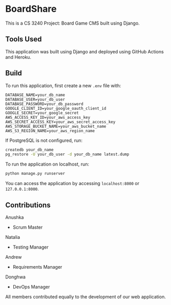 # BoardShare #
This is a CS 3240 Project: Board Game CMS built using Django. 

## Tools Used ##
This application was built using Django and deployed using GitHub Actions and Heroku. 

## Build ##
To run this application, first create a new `.env` file with:
```
DATABASE_NAME=your_db_name
DATABASE_USER=your_db_user
DATABASE_PASSWORD=your_db_password
GOOGLE_CLIENT_ID=your_google_oauth_client_id
GOOGLE_SECRET=your_google_secret
AWS_ACCESS_KEY_ID=your_aws_access_key
AWS_SECRET_ACCESS_KEY=your_aws_secret_access_key
AWS_STORAGE_BUCKET_NAME=your_aws_bucket_name
AWS_S3_REGION_NAME=your_aws_region_name
```

If PostgreSQL is not configured, run:
```bash
createdb your_db_name
pg_restore -U your_db_user -d your_db_name latest.dump
```

To run the application on localhost, run:
```bash
python manage.py runserver
```

You can access the application by accessing `localhost:8000` or `127.0.0.1:8000`.

## Contributions ##
Anushka
- Scrum Master

Natalia
- Testing Manager

Andrew
- Requirements Manager

Donghwa
- DevOps Manager

All members contributed equally to the development of our web application. 
